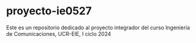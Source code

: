 # proyecto-ie0527
Este es un repositorio dedicado al proyecto integrador del curso Ingeniería de Comunicaciones, UCR-EIE, I ciclo 2024
